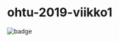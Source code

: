 # ohtu-2019-viikko1

![badge](https://github.com/TheHamster/ohtu-2019-viikko1/workflows/Java%CI%with%Gradle/badge.svg)